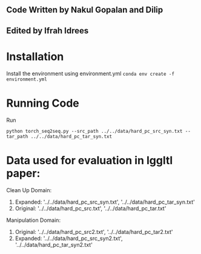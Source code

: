 ## Code Written by Nakul Gopalan and Dilip 
## Edited by Ifrah Idrees 

# Installation 
Install the environment using environment.yml
`conda env create -f environment.yml`
# Running Code 
Run 

`python torch_seq2seq.py --src_path ../../data/hard_pc_src_syn.txt --tar_path ../../data/hard_pc_tar_syn.txt`

# Data used for evaluation in lggltl paper:
Clean Up Domain:
1. Expanded: '../../data/hard_pc_src_syn.txt', '../../data/hard_pc_tar_syn.txt'
2. Original: '../../data/hard_pc_src.txt', '../../data/hard_pc_tar.txt' 

Manipulation Domain:
1. Original: '../../data/hard_pc_src2.txt', '../../data/hard_pc_tar2.txt'
2. Expanded: '../../data/hard_pc_src_syn2.txt', '../../data/hard_pc_tar_syn2.txt'



